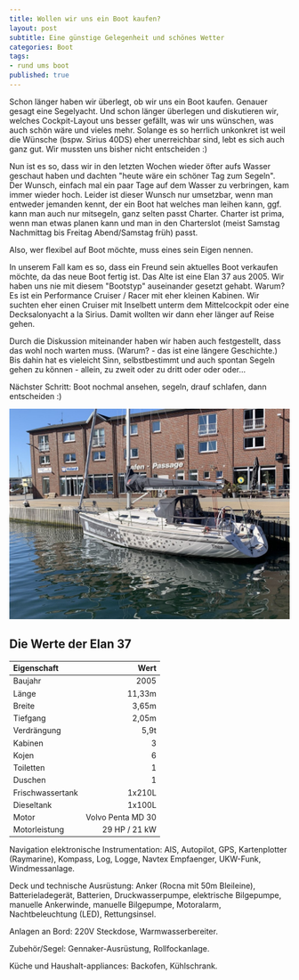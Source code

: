 ```yaml
---
title: Wollen wir uns ein Boot kaufen?
layout: post
subtitle: Eine günstige Gelegenheit und schönes Wetter
categories: Boot
tags:
- rund ums boot
published: true
---
```


Schon länger haben wir überlegt, ob wir uns ein Boot kaufen. Genauer gesagt eine Segelyacht. Und schon länger überlegen und diskutieren wir, welches Cockpit-Layout uns besser gefällt, was wir uns wünschen, was auch schön wäre und vieles mehr.
Solange es so herrlich unkonkret ist weil die Wünsche (bspw. Sirius 40DS) eher unerreichbar sind, lebt es sich auch ganz gut. Wir mussten uns bisher nicht entscheiden :)

Nun ist es so, dass wir in den letzten Wochen wieder öfter aufs Wasser geschaut haben und dachten "heute wäre ein schöner Tag zum Segeln". Der Wunsch, einfach mal ein paar Tage auf dem Wasser zu verbringen, kam immer wieder hoch. Leider ist dieser Wunsch nur umsetzbar, wenn man entweder jemanden kennt, der ein Boot hat welches man leihen kann, ggf. kann man auch nur mitsegeln, ganz selten passt Charter. Charter ist prima, wenn man etwas planen kann und man in den Charterslot (meist Samstag Nachmittag bis Freitag Abend/Samstag früh) passt.

Also, wer flexibel auf Boot möchte, muss eines sein Eigen nennen.

In unserem Fall kam es so, dass ein Freund sein aktuelles Boot verkaufen möchte, da das neue Boot fertig ist. Das Alte ist eine Elan 37 aus 2005. 
Wir haben uns nie mit diesem "Bootstyp" auseinander gesetzt gehabt. Warum? Es ist ein Performance Cruiser / Racer mit eher kleinen Kabinen. Wir suchten eher einen Cruiser mit Inselbett unterm dem Mittelcockpit oder eine Decksalonyacht a la Sirius. Damit wollten wir dann eher länger auf Reise gehen.

Durch die Diskussion miteinander haben wir haben auch festgestellt, dass das wohl noch warten muss. (Warum? - das ist eine längere Geschichte.)
Bis dahin hat es vieleicht Sinn, selbstbestimmt und auch spontan Segeln gehen zu können - allein, zu zweit oder zu dritt oder oder oder... 

Nächster Schritt: Boot nochmal ansehen, segeln, drauf schlafen, dann entscheiden :)


![Elan 37](/assets/images/elan37_hafenkante.jpg)

## Die Werte der Elan 37

| Eigenschaft | Wert |
| :--- | ---: | 
| Baujahr | 2005 |
| Länge | 11,33m |
| Breite | 3,65m |
| Tiefgang | 2,05m |
| Verdrängung | 5,9t |
| Kabinen | 3 | 
| Kojen | 6 |
| Toiletten | 1 | 
| Duschen | 1 |
| Frischwassertank | 1x210L|
|Dieseltank | 1x100L |
| Motor | Volvo Penta MD 30 |
| Motorleistung | 29 HP / 21 kW |


Navigation elektronische Instrumentation: AIS, Autopilot, GPS, Kartenplotter (Raymarine), Kompass, Log, Logge, Navtex Empfaenger, UKW-Funk, Windmessanlage.

Deck und technische Ausrüstung: Anker (Rocna mit 50m Bleileine), Batterieladegerät, Batterien, Druckwasserpumpe, elektrische Bilgepumpe, manuelle Ankerwinde, manuelle Bilgepumpe, Motoralarm, Nachtbeleuchtung (LED), Rettungsinsel.

Anlagen an Bord: 220V Steckdose, Warmwasserbereiter.

Zubehör/Segel: Gennaker-Ausrüstung, Rollfockanlage.

Küche und Haushalt-appliances: Backofen, Kühlschrank.
